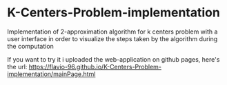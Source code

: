 # K-Centers-Problem-implementation
Implementation of 2-approximation algorithm for k centers problem with a user interface in order to visualize the steps taken by the algorithm during the computation

If you want to try it i uploaded the web-application on github pages, here's the url: https://flavio-96.github.io/K-Centers-Problem-implementation/mainPage.html
